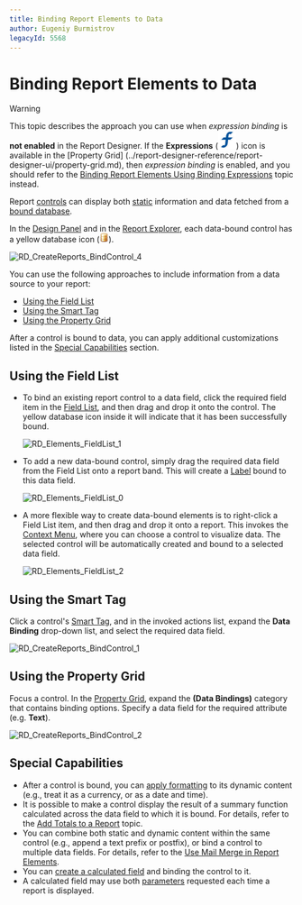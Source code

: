 ```yaml
---
title: Binding Report Elements to Data
author: Eugeniy Burmistrov
legacyId: 5568
---
```

# Binding Report Elements to Data

> [!WARNING]
> This topic describes the approach you can use when  *expression binding* is **not enabled** in the Report Designer. If the **Expressions** (![Expressions](../../../../images/icon-expressions.svg)) icon is available in the [Property Grid] (../report-designer-reference/report-designer-ui/property-grid.md), then *expression binding* is enabled, and you should refer to the [Binding Report Elements Using Binding Expressions](binding-report-elements-using-binding-expressions.md) topic instead.


Report [controls](../report-designer-reference/report-controls.md) can display both [static](add-or-modify-static-information-in-your-report.md) information and data fetched from a [bound database](../create-reports/binding-a-report-to-data.md).

In the [Design Panel](../report-designer-reference/report-designer-ui/design-panel.md) and in the [Report Explorer](../report-designer-reference/report-designer-ui/report-explorer.md), each data-bound control has a yellow database icon (![Database](../../../../images/icon-database.png)).

![RD_CreateReports_BindControl_4](../../../../images/img8337.png)

You can use the following approaches to include information from a data source to your report:

* [Using the Field List](#using-the-field-list)
* [Using the Smart Tag](#using-the-smart-tag)
* [Using the Property Grid](#using-the-property-grid)

After a control is bound to data, you can apply additional customizations  listed in the [Special Capabilities](#special-capabilities) section.

## Using the Field List
* To bind an existing report control to a data field, click the required field item in the [Field List](../report-designer-reference/report-designer-ui/field-list.md), and then drag and drop it onto the control. The yellow database icon inside it will indicate that it has been successfully bound.

    ![RD_Elements_FieldList_1](../../../../images/img8266.png)

* To add a new data-bound control, simply drag the required data field from the Field List onto a report band. This will create a [Label](../report-designer-reference/report-controls/label.md) bound to this data field.

    ![RD_Elements_FieldList_0](../../../../images/img8265.png)

* A more flexible way to create data-bound elements is to right-click a Field List item, and then drag and drop it onto a report. This invokes the [Context Menu](../report-designer-reference/report-designer-ui/context-menu.md), where you can choose a control to visualize data. The selected control will be automatically created and bound to a selected data field.
	
	![RD_Elements_FieldList_2](../../../../images/img8267.png)

## Using the Smart Tag
Click a control's [Smart Tag](../report-designer-reference/report-designer-ui/smart-tag.md), and in the invoked actions list, expand the **Data Binding** drop-down list, and select the required data field.

![RD_CreateReports_BindControl_1](../../../../images/img8334.png)

## Using the Property Grid
Focus a control. In the [Property Grid](../report-designer-reference/report-designer-ui/property-grid.md), expand the **(Data Bindings)** category that contains binding options. Specify a data field for the required attribute (e.g. **Text**).

![RD_CreateReports_BindControl_2](../../../../images/img8335.png)

## Special Capabilities
* After a control is bound, you can [apply formatting](change-value-formatting-of-report-elements.md) to its dynamic content (e.g., treat it as a currency, or as a date and time).
* It is possible to make a control display the result of a summary function calculated across the data field to which it is bound. For details, refer to the [Add Totals to a Report](add-totals-to-a-report.md) topic.
* You can combine both static and dynamic content within the same control (e.g., append a text prefix or postfix), or bind a control to multiple data fields. For details, refer to the [Use Mail Merge in Report Elements](use-mail-merge-in-report-elements.md).
* You can [create a calculated field](add-calculated-fields-to-a-report.md) and binding the control to it.
* A calculated field may use both [parameters](add-parameters-to-a-report.md) requested each time a report is displayed.
